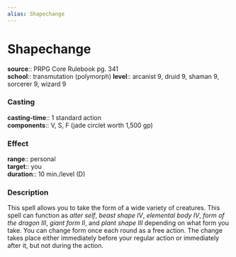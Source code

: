 ```yaml
---
alias: Shapechange
---
```


# Shapechange 

**source**:: PRPG Core Rulebook pg. 341  
**school**:: transmutation (polymorph)
**level**:: arcanist 9, druid 9, shaman 9, sorcerer 9, wizard 9

### Casting 

**casting-time**:: 1 standard action  
**components**:: V, S, F (jade circlet worth 1,500 gp)

### Effect 

**range**:: personal  
**target**:: you  
**duration**:: 10 min./level (D)

### Description 

This spell allows you to take the form of a wide variety of creatures. This spell can function as *alter self*, *beast shape IV*, *elemental body IV*, *form of the dragon III*, *giant form II*, and *plant shape III* depending on what form you take. You can change form once each round as a free action. The change takes place either immediately before your regular action or immediately after it, but not during the action.

